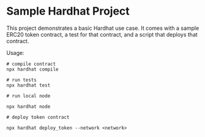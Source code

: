 # Sample Hardhat Project

This project demonstrates a basic Hardhat use case. It comes with a sample ERC20 token contract, a test for that contract, and a script that deploys that contract.

Usage:

```shell
# compile contract
npx hardhat compile

# run tests
npx hardhat test

# run local node

npx hardhat node

# deploy token contract

npx hardhat deploy_token --network <network>
```
